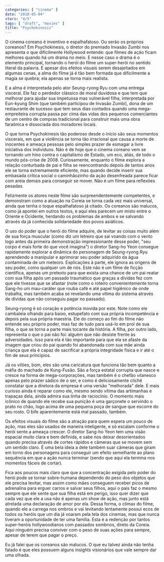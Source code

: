 ```yaml
---
categories: [ "cinema" ]
date: "2018-05-04"
stars: "4/5"
tags: [ "draft", "movies" ]
title: "Psychokinesis"
---
```

O cinema coreano é inventivo e espalhafatoso. Ou serão os próprios
coreanos? Em Psychokinesis, o diretor do premiado Invasão Zumbi nos
apresenta o que dificilmente Hollywood entende: que filmes de ação
ficam melhores quando há um drama no meio. E nesse caso o drama é o
elemento principal, tornando o herói do filme um super-herói no sentido
literal da palavra. E apesar dos efeitos visuais serem desajeitados em
algumas cenas, a alma do filme já é tão bem formada que dificilmente
a magia se quebra; ela apenas se torna mais realista.

E a alma é interpretada pelo ator Seung-ryong Ryu com uma entrega
visceral. Ele faz o perdedor clássico de moral duvidosa e que tem que
melhorar para ajudar sua impetuosa mas vulnerável filha, interpretada
por Eun-kyung Shim (que também participou de Invasão Zumbi),
dona de um restaurante de sucesso que tem seus dias contados quando
uma mega-empreiteira corrupta passa por cima das vidas dos pequenos
comerciantes de um centro de compras tradicional para construir mais
uma obra faraônica e dissociada dos moradores locais.

O que torna Psychokinesis tão poderoso desde o início são seus
momentos viscerais, em que a violência se torna tão irracional que
causa a morte de inocentes e ameaça pessoas pelo simples prazer de
esmagar a livre iniciativa dos indivíduos. Não é de hoje que o cinema
coreano vem se tornando um hino contra o capitalismo de Estado, um eco,
aliás, de todo o mundo pós-crise de 2008. Curiosamente, enquanto o
filme explora a relação conturbada de pai e filha se reencontrando
depois de tantos anos ele se torna extremamente eficiente, mas quando
decide inserir sua embasada crítica social o caminhãozinho da ação
desenfreada parece ficar com areia demais para conseguir se mover. Não
é um filme para reflexões pesadas.

Felizmente os atores neste filme são surpreendentemente competentes, e
demonstram como a atuação na Coreia se torna cada vez mais universal,
ainda que tenha o toque espalhafatoso já citado. Os coreanos são
malucos, como já apontei em outros textos, e aqui eles parecem um misto
entre o Oriente e Ocidente, herdando os problemas de ambos e se salvando
através da já conhecida solidariedade dos povos asiáticos.

O uso do poder que o herói do filme adquire, de levitar as coisas muito
além de sua força muscular (como diz um letreiro que sai voando com o
vento logo antes da primeira demonstração impressionante desse poder,
"seu corpo é mais forte do que você imagina") o diretor Sang-ho Yeon
consegue rapidamente explorar a dinâmica do personagem de Seung-ryong
Ryu aprendendo a manipular e aprimorar seu poder adquirido da água
contaminada de um meteoro. Explicações à parte, ele ignora as
origens de seu poder, como qualquer um de nós. Este não é um filme
de ficção científica, apenas um pretexto para que exista uma chance
de um pai reatar com sua filha após um passado traumático que graças
a dívidas fez com que ele tivesse que se afastar (note como o roteiro
convenientemente torna Sang-ho um mau-caráter que rouba café e até
papel higiênico de onde trabalha, mas também acaba se revelando uma
vítima do sistema através de dívidas que não conseguiu pagar no
passado).

Seung-ryong é só coração e potência movida por este. Note como ele
cambaleia olhando para baixo, estupefato com sua própria incompetência
e depois pela sua própria maestria. Ele do começo ao fim do filme não
entende seu próprio poder, mas faz de tudo para usá-lo em prol de sua
filha, o que se torna a parte mais tocante da história. A filha, por
outro lado, representa o que o pai não foi: alguém que não desiste
frente às adversidades. Isso para ela é tão importante para que ela
se afaste da imagem que criou do pai quando foi abandonada com sua mãe
ainda criança que ela é capaz de sacrificar a própria integridade
física e ir até o fim de seus princípios.

Já os vilões, bom, eles são uma caricatura que funciona tão bem quanto
a máfia do machado de Kung-Fusão. São a força estatal corrupta que
nasce e cresce na forma de mega-corporações, mas também é o chefão
vilanesco apenas pelo prazer sádico de o ser, e como é deliciosamente
clichê constatar que a diretora da empresa é uma versão "melhorada"
dele. E mais curioso ainda é reparar como ele, mesmo sendo vítima das
artimanhas e trapaças dela, ainda admira sua linha de raciocínio. O
momento mais icônico de quando ele recebe sua punição é uma garçonete
o servindo o prato no chão, logo acima de uma pequena poça de sangue que
escorre do seu rosto. O bife aparentemente está mal passado, também.

Os efeitos visuais do filme são a atração para quem espera um pouco
de ação, mas eles são usados de maneira inteligente, e só escalam
conforme o herói sente a ameaça crescer. O diretor Sang-ho Yeon
tem uma visão espacial muito clara e bem definida, e sabe nos deixar
desorientados quando precisa através de cortes rápidos e câmeras que
se movem sem um sentido claro. É uma bela ideia a dele também suar
câmeras que giram em torno dos personagens para conseguir um efeito
semelhante ao plano sequência em que a ação nunca terminar (sendo
que aqui ela termina nos momentos fáceis de cortar).

Fica aos poucos mais claro que que a concentração exigida pelo poder
do herói pode se tornar sobre-humana dependendo do peso dos objetos
que ele precisa levitar, mas assim como mães conseguem receber picos
de adrenalina para erguer carros e salvar seus filhos, aqui o pais faz o
mesmo sempre que ele sente que sua filha está em perigo, isso quer dizer
que cada vez que ele a usa não é apenas um show de ação, mas junto
está atrelada uma declaração de amor por ela. Dessa forma, o clímax
do filme, quando ele a carrega nos ombros e vai levitando lentamente
possui ecos de todos os heróis que um dia já voaram pela tela dos
cinemas, mas que nunca tiveram a oportunidade de ter uma família. Esta
é a redenção por tantos super-heróis hollywoodianos com passados
sombrios, direto da Coreia. Aqui ninguém precisa conviver com o peso
de suas ações para sempre, apesar de terem que pagar o preço.

Eu já falei que os coreanos são malucos. O que eu talvez ainda não
tenha falado é que eles possuem alguns insights visionários que vale
sempre dar uma olhada.
